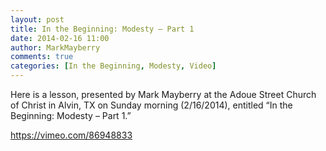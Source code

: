 ```yaml
---
layout: post
title: In the Beginning: Modesty – Part 1
date: 2014-02-16 11:00
author: MarkMayberry
comments: true
categories: [In the Beginning, Modesty, Video]
---
```

Here is a lesson, presented by Mark Mayberry at the Adoue Street Church of Christ in Alvin, TX on Sunday morning (2/16/2014), entitled “In the Beginning: Modesty – Part 1.” 

https://vimeo.com/86948833
